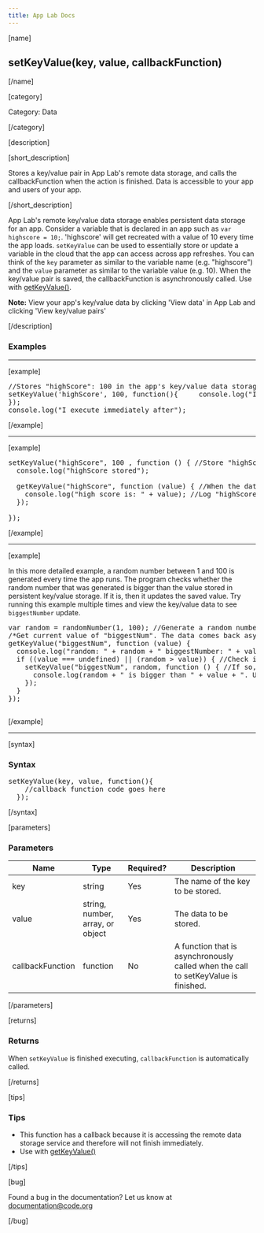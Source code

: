 ```yaml
---
title: App Lab Docs
---
```


[name]

## setKeyValue(key, value, callbackFunction)

[/name]


[category]

Category: Data

[/category]

[description]

[short_description]

Stores a key/value pair in App Lab's remote data storage, and calls the callbackFunction when the action is finished. Data is accessible to your app and users of your app.

[/short_description]

App Lab's remote key/value data storage enables persistent data storage for an app. Consider a variable that is declared in an app such as `var highscore = 10;`. 'highscore' will get recreated with a value of 10 every time the app loads. `setKeyValue` can be used to essentially store or update a variable in the cloud that the app can access across app refreshes. You can think of the `key` parameter as similar to the variable name (e.g. "highscore") and the `value` parameter as similar to the variable value (e.g. 10). When the key/value pair is saved, the callbackFunction is asynchronously called. Use with [getKeyValue()](/applab/docs/getKeyValue).

**Note:** View your app's key/value data by clicking 'View data' in App Lab and clicking 'View key/value pairs'

[/description]

### Examples
____________________________________________________

[example]

<pre>
//Stores "highScore": 100 in the app's key/value data storage
setKeyValue('highScore', 100, function(){     console.log("I execute asynchronously when key/value is stored.  Click View Data to see the data.");
});
console.log("I execute immediately after");
</pre>

[/example]

____________________________________________________

[example]

<pre>
setKeyValue("highScore", 100 , function () { //Store "highScore": 100 in the app's key/value data storage
  console.log("highScore stored");

  getKeyValue("highScore", function (value) { //When the data is successfully stored, fetch it again
    console.log("high score is: " + value); //Log "highScore", which will be 100.
  });

});
</pre>

[/example]

____________________________________________________

[example]

In this more detailed example, a random number between 1 and 100 is generated every time the app runs. The program checks whether the random number that was generated is bigger than the value stored in persistent key/value storage. If it is, then it updates the saved value. Try running this example multiple times and view the key/value data to see `biggestNumber` update.

<pre>
var random = randomNumber(1, 100); //Generate a random number
/*Get current value of "biggestNum". The data comes back asynchronously and is stored in 'value' */
getKeyValue("biggestNum", function (value) {
  console.log("random: " + random + " biggestNumber: " + value);
  if ((value === undefined) || (random > value)) { //Check if 'value' is undefined or smaller than random
    setKeyValue("biggestNum", random, function () { //If so, update 'biggestNum' to 'random'
      console.log(random + " is bigger than " + value + ". Updated biggestNumber");
    });
  }
});

</pre>

[/example]

____________________________________________________

[syntax]

### Syntax
<pre>
setKeyValue(key, value, function(){
    //callback function code goes here
  });
</pre>

[/syntax]

[parameters]

### Parameters

| Name  | Type | Required? | Description |
|-----------------|------|-----------|-------------|
| key | string | Yes | The name of the key to be stored.  |
| value | string, number, array, or object | Yes | The data to be stored.  |
| callbackFunction | function | No | A function that is asynchronously called when the call to setKeyValue is finished.  |

[/parameters]

[returns]

### Returns
When `setKeyValue` is finished executing, `callbackFunction` is automatically called.

[/returns]

[tips]

### Tips
- This function has a callback because it is accessing the remote data storage service and therefore will not finish immediately.
- Use with [getKeyValue()](/applab/docs/getKeyValue)

[/tips]

[bug]

Found a bug in the documentation? Let us know at documentation@code.org

[/bug]

